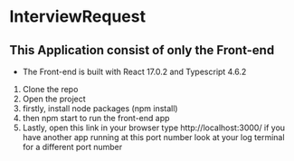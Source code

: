 # InterviewRequest
  ## This Application consist of only the Front-end
  * The Front-end is built with React 17.0.2 and Typescript 4.6.2

1. Clone the repo
2. Open the project
10. firstly, install node packages (npm install)
11. then npm start to run the front-end app
12. Lastly, open this link in your browser type http://localhost:3000/ if you have another app running at this port number look at your log terminal for a different port number
